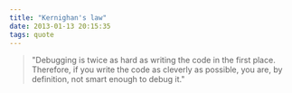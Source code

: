 ```yaml
---
title: "Kernighan's law"
date: 2013-01-13 20:15:35
tags: quote
---
```


> "Debugging is twice as hard as writing the code in the first place. Therefore, if you write the code as cleverly as possible, you are, by definition, not smart enough to debug it."
